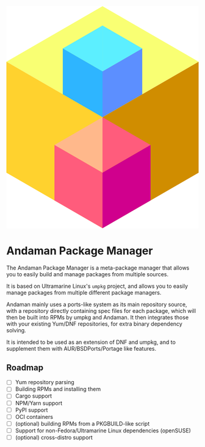 

![Andaman Package Manager](assets/anda.png)

# Andaman Package Manager

The Andaman Package Manager is a meta-package manager that allows you to easily build and manage packages from multiple sources.

It is based on Ultramarine Linux's `umpkg` project, and allows you to easily manage packages from multiple different package managers.

Andaman mainly uses a ports-like system as its main repository source, with a repository directly containing spec files for each package, which will then be built into RPMs by umpkg and Andaman.
It then integrates those with your existing Yum/DNF repositories, for extra binary dependency solving.

It is intended to be used as an extension of DNF and umpkg, and to supplement them with AUR/BSDPorts/Portage like features.

## Roadmap

* [ ] Yum repository parsing
* [ ] Building RPMs and installing them
* [ ] Cargo support
* [ ] NPM/Yarn support
* [ ] PyPI support
* [ ] OCI containers
* [ ] (optional) building RPMs from a PKGBUILD-like script
* [ ] Support for non-Fedora/Ultramarine Linux dependencies (openSUSE)
* [ ] (optional) cross-distro support